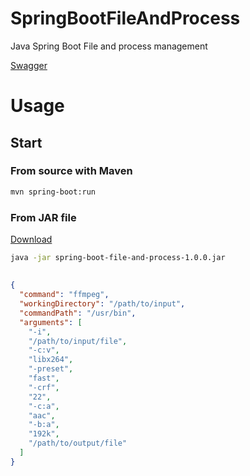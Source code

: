 # SpringBootFileAndProcess

Java Spring Boot File and process management

[Swagger](http://localhost:8181/swagger-ui/index.html)

# Usage

## Start

### From source with Maven

```bash
mvn spring-boot:run
```

### From JAR file

[Download](https://github.com/tiogars?tab=packages&repo_name=SpringBootFileAndProcess)

```bash
java -jar spring-boot-file-and-process-1.0.0.jar
```

## 

```json
{
  "command": "ffmpeg",
  "workingDirectory": "/path/to/input",
  "commandPath": "/usr/bin",
  "arguments": [
    "-i",
    "/path/to/input/file",
    "-c:v",
    "libx264",
    "-preset",
    "fast",
    "-crf",
    "22",
    "-c:a",
    "aac",
    "-b:a",
    "192k",
    "/path/to/output/file"
  ]
}
```